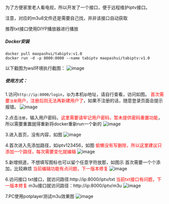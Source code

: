 为了方便家里老人看电视，所以开发了一个接口，便于远程维护iptv接口。

注意，对应的m3u8文件还是需要自己找，并非该接口自动获取

推荐txt接口使用DIYP播放器进行播放



##### Docker安装
~~~shell
docker pull maopashui/tabiptv:v1.0
docker run -d -p 8000:8000 --name tabiptv maopashui/tabiptv:v1.0
~~~

以下截图为wsl环境执行截图：
![image](https://github.com/maopashui/TabIPTV/assets/38207700/09336891-a7b5-4afa-8e1f-fea7c29d6ea4)

##### 使用方式：
1.访问`http://ip:8000/login`，ip为本机ip地址，请自行查看，访问如图。
<font color=red>首次需要`注册`用户，注册后则无法再新建用户了</font>，如果不注册的话，随意登录页面会提示报错。
![image](https://github.com/maopashui/TabIPTV/assets/38207700/fee2db6f-f88e-4038-8374-8da053e1f12c)

2.点击`注册`，输入用户密码，<font color=red>这里需要请牢记用户密码，暂未提供密码重置功能</font>，所以需要重置就得重新将docker重新run一个新的
![image](https://github.com/maopashui/TabIPTV/assets/38207700/1ceeac44-a983-4ab1-8102-f8faf984d113)

3.进入首页，没有内容，如图
![image](https://github.com/maopashui/TabIPTV/assets/38207700/9a6ba261-a45c-4360-9390-0b63c6583718)

4.首次进入先添加路径，如iptv123456，如图
<font color=red>偷懒没有写删除，所以这里建议只添加一个路径，每次需要变化就编辑</font>
![image](https://github.com/maopashui/TabIPTV/assets/38207700/a63720a3-87df-49bc-8bbd-7f37ee214caf)

5.新增频道，不想填写图标也可以留个任意字符放那，如图示
首次需要一个个添加，比较麻烦
<font color=red>当前编辑功能有点问题，下一版本修复</font>
![image](https://github.com/maopashui/TabIPTV/assets/38207700/2c5f7b59-f756-4ab6-a2ea-087d5198b655)

6.访问接口
txt接口，就访问路径:http://ip:8000/iptv/txt
<font color=red>当前txt接口有问题，下一版本修复</font>
m3u接口就访问路径：http://ip:8000/iptv/m3u
![image](https://github.com/maopashui/TabIPTV/assets/38207700/3de4980c-2ae4-4a46-bf66-0aad69f02ef4)

7.PC使用potplayer测试m3u效果图
![image](https://github.com/maopashui/TabIPTV/assets/38207700/2397c725-ffb7-4c49-b920-2d3ad5ed412f)
